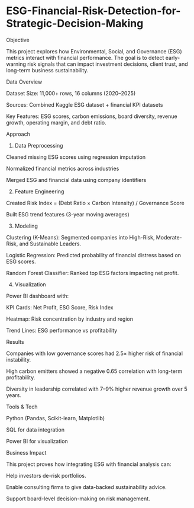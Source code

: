 # ESG-Financial-Risk-Detection-for-Strategic-Decision-Making

Objective

This project explores how Environmental, Social, and Governance (ESG) metrics interact with financial performance.
The goal is to detect early-warning risk signals that can impact investment decisions, client trust, and long-term business sustainability.

Data Overview

Dataset Size: 11,000+ rows, 16 columns (2020–2025)

Sources: Combined Kaggle ESG dataset + financial KPI datasets

Key Features: ESG scores, carbon emissions, board diversity, revenue growth, operating margin, and debt ratio.

Approach
1. Data Preprocessing

Cleaned missing ESG scores using regression imputation

Normalized financial metrics across industries

Merged ESG and financial data using company identifiers

2. Feature Engineering

Created Risk Index = (Debt Ratio × Carbon Intensity) / Governance Score

Built ESG trend features (3-year moving averages)

3. Modeling

Clustering (K-Means): Segmented companies into High-Risk, Moderate-Risk, and Sustainable Leaders.

Logistic Regression: Predicted probability of financial distress based on ESG scores.

Random Forest Classifier: Ranked top ESG factors impacting net profit.

4. Visualization

Power BI dashboard with:

KPI Cards: Net Profit, ESG Score, Risk Index

Heatmap: Risk concentration by industry and region

Trend Lines: ESG performance vs profitability

Results

Companies with low governance scores had 2.5× higher risk of financial instability.

High carbon emitters showed a negative 0.65 correlation with long-term profitability.

Diversity in leadership correlated with 7–9% higher revenue growth over 5 years.

Tools & Tech

Python (Pandas, Scikit-learn, Matplotlib)

SQL for data integration

Power BI for visualization

Business Impact

This project proves how integrating ESG with financial analysis can:

Help investors de-risk portfolios.

Enable consulting firms to give data-backed sustainability advice.

Support board-level decision-making on risk management.
